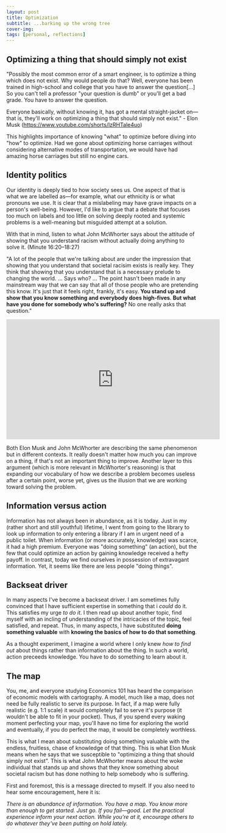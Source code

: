 ```yaml
---
layout: post
title: Optimization
subtitle: ...barking up the wrong tree
cover-img: 
tags: [personal, reflections]
---
```


## Optimizing a thing that should simply not exist
"Possibly the most common error of a smart engineer, is to optimize a thing which does not exist. Why would people do that? Well, everyone has been trained in high-school and college that you have to answer the question[...] So you can't tell a professor  "your question is dumb" or you'll get a bad grade. You have to answer the question.

Everyone basically, without knowing it, has got a mental straight-jacket on—that is, they'll work on optimizing a thing that should simply not exist." - Elon Musk (https://www.youtube.com/shorts/lzRHTale4uo)

This highlights importance of knowing "what" to optimize before diving into "how" to optimize. Had we gone about optimizing horse carriages without considering alternative modes of transportation, we would have had amazing horse carriages but still no engine cars.

## Identity politics
Our identity is deeply tied to how society sees us. One aspect of that is what we are labelled as—for example, what our ethnicity is or what pronouns we use. It is clear that a mislabeling may have grave impacts on a person's well-being. However, I'd like to argue that a debate that focuses too much on labels and too little on solving deeply rooted and systemic problems is a well-meaning but misguided attempt at a solution.

With that in mind, listen to what John McWhorter says about the attitude of showing that you understand racism without actually doing anything to solve it. (Minute 16:20–18:27)

"A lot of the people that we're talking about are under the impression that showing that you understand that societal racisim exists is really key. They think that showing that you understand that is a necessary prelude to changing the world. ... Says who? ... The point hasn't been made in any mainstream way that we can say that all of those people who are pretending this know. It's just that it feels right, frankly, it's easy. __You stand up and show that you know something and everybody does high-fives__. __But what have you done for somebody who's suffering?__ No one really asks that question."

<iframe width="560" height="315" src="https://www.youtube.com/embed/5_vn84FKqqU?start=970" title="YouTube video player" frameborder="0" allow="accelerometer; autoplay; clipboard-write; encrypted-media; gyroscope; picture-in-picture" allowfullscreen></iframe>

Both Elon Musk and John McWhorter are describing the same phenomenon but in different contexts. It really doesn't matter how much you can improve on a thing, if that's not an important thing to improve. Another layer to this argument (which is more relevant in McWhorter's reasoning) is that expanding our vocabulary of how we describe a problem becomes useless after a certain point, worse yet, gives us the illusion that we are working toward solving the problem.

## Information versus action
Information has not always been in abundance, as it is today. Just in my (rather short and still youthful) lifetime, I went from going to the library to look up information to only entering a library if I am in urgent need of a public toilet. When information (or more accurately, knowledge) was scarce, it had a high premium. Everyone was "doing something" (an action), but the few that could optimize an action by gaining knowledge received a hefty payoff. In contrast, today we find ourselves in possession of extravagant information. Yet, it seems like there are less people "doing things".

## Backseat driver
In many aspects I've become a backseat driver. I am sometimes fully convinced that I have sufficient expertise in something that i _could_ do it. This satisfies my urge _to do it_. I then read up about another topic, find myself with an incling of understanding of the intricacies of the topic, feel satisfied, and repeat. Thus, in many aspects, I have substituted __doing something valuable__ with __knowing the basics of how to do that something__.

As a thought experiment, I imagine a world where I only knew _how to find out_ about things rather than information about the thing. In such a world, action preceeds knowledge. You have to do something to learn about it.

## The map
You, me, and everyone studying Economics 101 has heard the comparison of economic models with cartography. A model, much like a map, does not need be fully realistic to serve its purpose. In fact, if a map were fully realistic (e.g. 1:1 scale) it would completely fail to serve it's purpose (it wouldn't be able to fit in your pocket). Thus, if you spend every waking moment perfecting your map, you'll have no time for exploring the world and eventually, if you do perfect the map, it would be completely worthless.

This is what I mean about substituting doing something valuable with the endless, fruitless, chase of knowledge of that thing. This is what Elon Musk means when he says that we susceptible to "optimizing a thing that should simply not exist". This is what John McWhorter means about the woke individual that stands up and shows that they know something about societal racism but has done nothing to help somebody who is suffering.

First and foremost, this is a message directed to myself. If you also need to hear some encouragement, here it is:

_There is an abundance of information. You have a map. You know more than enough to get started. Just go. If you fail—good. Let the practical experience inform your next action. While you're at it, encourage others to do whatever they've been putting on hold lately._
